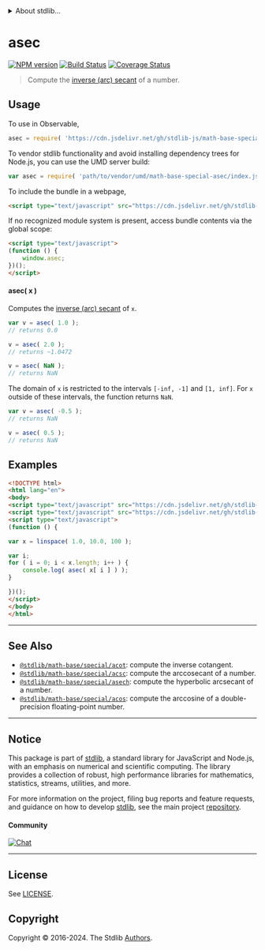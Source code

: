 <!--

@license Apache-2.0

Copyright (c) 2022 The Stdlib Authors.

Licensed under the Apache License, Version 2.0 (the "License");
you may not use this file except in compliance with the License.
You may obtain a copy of the License at

   http://www.apache.org/licenses/LICENSE-2.0

Unless required by applicable law or agreed to in writing, software
distributed under the License is distributed on an "AS IS" BASIS,
WITHOUT WARRANTIES OR CONDITIONS OF ANY KIND, either express or implied.
See the License for the specific language governing permissions and
limitations under the License.

-->


<details>
  <summary>
    About stdlib...
  </summary>
  <p>We believe in a future in which the web is a preferred environment for numerical computation. To help realize this future, we've built stdlib. stdlib is a standard library, with an emphasis on numerical and scientific computation, written in JavaScript (and C) for execution in browsers and in Node.js.</p>
  <p>The library is fully decomposable, being architected in such a way that you can swap out and mix and match APIs and functionality to cater to your exact preferences and use cases.</p>
  <p>When you use stdlib, you can be absolutely certain that you are using the most thorough, rigorous, well-written, studied, documented, tested, measured, and high-quality code out there.</p>
  <p>To join us in bringing numerical computing to the web, get started by checking us out on <a href="https://github.com/stdlib-js/stdlib">GitHub</a>, and please consider <a href="https://opencollective.com/stdlib">financially supporting stdlib</a>. We greatly appreciate your continued support!</p>
</details>

# asec

[![NPM version][npm-image]][npm-url] [![Build Status][test-image]][test-url] [![Coverage Status][coverage-image]][coverage-url] <!-- [![dependencies][dependencies-image]][dependencies-url] -->

> Compute the [inverse (arc) secant][arcsecant] of a number.



<section class="usage">

## Usage

To use in Observable,

```javascript
asec = require( 'https://cdn.jsdelivr.net/gh/stdlib-js/math-base-special-asec@umd/browser.js' )
```

To vendor stdlib functionality and avoid installing dependency trees for Node.js, you can use the UMD server build:

```javascript
var asec = require( 'path/to/vendor/umd/math-base-special-asec/index.js' )
```

To include the bundle in a webpage,

```html
<script type="text/javascript" src="https://cdn.jsdelivr.net/gh/stdlib-js/math-base-special-asec@umd/browser.js"></script>
```

If no recognized module system is present, access bundle contents via the global scope:

```html
<script type="text/javascript">
(function () {
    window.asec;
})();
</script>
```

#### asec( x )

Computes the [inverse (arc) secant][arcsecant] of `x`.

```javascript
var v = asec( 1.0 );
// returns 0.0

v = asec( 2.0 );
// returns ~1.0472

v = asec( NaN );
// returns NaN
```

The domain of `x` is restricted to the intervals `[-inf, -1]` and `[1, inf]`. For `x` outside of these intervals, the function returns `NaN`.

```javascript
var v = asec( -0.5 );
// returns NaN

v = asec( 0.5 );
// returns NaN
```

</section>

<!-- /.usage -->

<section class="examples">

## Examples

<!-- eslint no-undef: "error" -->

```html
<!DOCTYPE html>
<html lang="en">
<body>
<script type="text/javascript" src="https://cdn.jsdelivr.net/gh/stdlib-js/array-base-linspace@umd/browser.js"></script>
<script type="text/javascript" src="https://cdn.jsdelivr.net/gh/stdlib-js/math-base-special-asec@umd/browser.js"></script>
<script type="text/javascript">
(function () {

var x = linspace( 1.0, 10.0, 100 );

var i;
for ( i = 0; i < x.length; i++ ) {
    console.log( asec( x[ i ] ) );
}

})();
</script>
</body>
</html>
```

</section>

<!-- /.examples -->

<!-- Section for related `stdlib` packages. Do not manually edit this section, as it is automatically populated. -->

<section class="related">

* * *

## See Also

-   <span class="package-name">[`@stdlib/math-base/special/acot`][@stdlib/math/base/special/acot]</span><span class="delimiter">: </span><span class="description">compute the inverse cotangent.</span>
-   <span class="package-name">[`@stdlib/math-base/special/acsc`][@stdlib/math/base/special/acsc]</span><span class="delimiter">: </span><span class="description">compute the arccosecant of a number.</span>
-   <span class="package-name">[`@stdlib/math-base/special/asech`][@stdlib/math/base/special/asech]</span><span class="delimiter">: </span><span class="description">compute the hyperbolic arcsecant of a number.</span>
-   <span class="package-name">[`@stdlib/math-base/special/acos`][@stdlib/math/base/special/acos]</span><span class="delimiter">: </span><span class="description">compute the arccosine of a double-precision floating-point number.</span>

</section>

<!-- /.related -->

<!-- Section for all links. Make sure to keep an empty line after the `section` element and another before the `/section` close. -->


<section class="main-repo" >

* * *

## Notice

This package is part of [stdlib][stdlib], a standard library for JavaScript and Node.js, with an emphasis on numerical and scientific computing. The library provides a collection of robust, high performance libraries for mathematics, statistics, streams, utilities, and more.

For more information on the project, filing bug reports and feature requests, and guidance on how to develop [stdlib][stdlib], see the main project [repository][stdlib].

#### Community

[![Chat][chat-image]][chat-url]

---

## License

See [LICENSE][stdlib-license].


## Copyright

Copyright &copy; 2016-2024. The Stdlib [Authors][stdlib-authors].

</section>

<!-- /.stdlib -->

<!-- Section for all links. Make sure to keep an empty line after the `section` element and another before the `/section` close. -->

<section class="links">

[npm-image]: http://img.shields.io/npm/v/@stdlib/math-base-special-asec.svg
[npm-url]: https://npmjs.org/package/@stdlib/math-base-special-asec

[test-image]: https://github.com/stdlib-js/math-base-special-asec/actions/workflows/test.yml/badge.svg?branch=main
[test-url]: https://github.com/stdlib-js/math-base-special-asec/actions/workflows/test.yml?query=branch:main

[coverage-image]: https://img.shields.io/codecov/c/github/stdlib-js/math-base-special-asec/main.svg
[coverage-url]: https://codecov.io/github/stdlib-js/math-base-special-asec?branch=main

<!--

[dependencies-image]: https://img.shields.io/david/stdlib-js/math-base-special-asec.svg
[dependencies-url]: https://david-dm.org/stdlib-js/math-base-special-asec/main

-->

[chat-image]: https://img.shields.io/gitter/room/stdlib-js/stdlib.svg
[chat-url]: https://app.gitter.im/#/room/#stdlib-js_stdlib:gitter.im

[stdlib]: https://github.com/stdlib-js/stdlib

[stdlib-authors]: https://github.com/stdlib-js/stdlib/graphs/contributors

[umd]: https://github.com/umdjs/umd
[es-module]: https://developer.mozilla.org/en-US/docs/Web/JavaScript/Guide/Modules

[deno-url]: https://github.com/stdlib-js/math-base-special-asec/tree/deno
[deno-readme]: https://github.com/stdlib-js/math-base-special-asec/blob/deno/README.md
[umd-url]: https://github.com/stdlib-js/math-base-special-asec/tree/umd
[umd-readme]: https://github.com/stdlib-js/math-base-special-asec/blob/umd/README.md
[esm-url]: https://github.com/stdlib-js/math-base-special-asec/tree/esm
[esm-readme]: https://github.com/stdlib-js/math-base-special-asec/blob/esm/README.md
[branches-url]: https://github.com/stdlib-js/math-base-special-asec/blob/main/branches.md

[stdlib-license]: https://raw.githubusercontent.com/stdlib-js/math-base-special-asec/main/LICENSE

[arcsecant]: https://en.wikipedia.org/wiki/Inverse_trigonometric_functions

<!-- <related-links> -->

[@stdlib/math/base/special/acot]: https://github.com/stdlib-js/math-base-special-acot/tree/umd

[@stdlib/math/base/special/acsc]: https://github.com/stdlib-js/math-base-special-acsc/tree/umd

[@stdlib/math/base/special/asech]: https://github.com/stdlib-js/math-base-special-asech/tree/umd

[@stdlib/math/base/special/acos]: https://github.com/stdlib-js/math-base-special-acos/tree/umd

<!-- </related-links> -->

</section>

<!-- /.links -->

